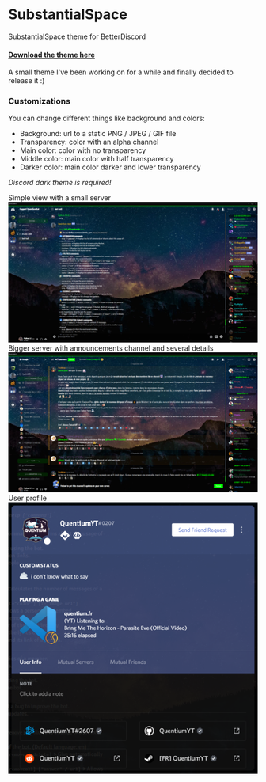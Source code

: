 # SubstantialSpace

SubstantialSpace theme for BetterDiscord

#### [Download the theme here](https://raw.githubusercontent.com/QuentiumYT/SubstantialSpace/main/SubstantialSpace.theme.css)

A small theme I've been working on for a while and finally decided to release it :)

### Customizations

You can change different things like background and colors:

-   Background: url to a static PNG / JPEG / GIF file
-   Transparency: color with an alpha channel
-   Main color: color with no transparency
-   Middle color: main color with half transparency
-   Darker color: main color darker and lower transparency

_Discord dark theme is required!_

Simple view with a small server
![Preview 1](images/preview/small.png)
Bigger server with announcements channel and several details
![Preview 2](images/preview/details.png)
User profile
![Profile](images/preview/profile.png)
